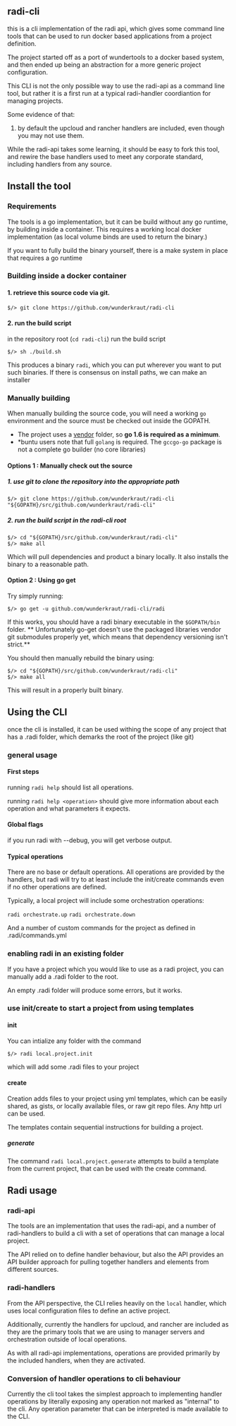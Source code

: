 radi-cli
--------------

this is a cli implementation of the radi api, which gives some command line
tools that can be used to run docker based applications from a project
definition.

The project started off as a port of wundertools to a docker based system, and
then ended up being an abstraction for a more generic project configuration.

This CLI is not the only possible way to use the radi-api as a command line
tool, but rather it is a first run at a typical radi-handler coordiantion for
managing projects.

Some evidence of that:
1. by default the upcloud and rancher handlers are included, even though you
may not use them.

While the radi-api takes some learning, it should be easy to fork this tool,
and rewire the base handlers used to meet any corporate standard, including
handlers from any source.

## Install the tool

### Requirements

The tools is a go implementation, but it can be build without any go runtime,
by building inside a container.
This requires a working local docker implementation (as local volume binds are
used to return the binary.)

If you want to fully build the binary yourself, there is a make system in place
that requires a go runtime

### Building inside a docker container

#### 1. retrieve this source code via git.

```
$/> git clone https://github.com/wunderkraut/radi-cli

```

#### 2. run the build script

in the repository root (`cd radi-cli`) run the build script

```
$/> sh ./build.sh
```

This produces a binary `radi`, which you can put wherever you want to put such
binaries.  If there is consensus on install paths, we can make an installer

### Manually building

When manually building the source code, you will need a working `go`
environment and the source must be checked out inside the GOPATH.

* The project uses a [vendor](https://golang.org/cmd/go/#hdr-Vendor_Directories) folder, so **go 1.6 is required as a minimum**.
* *buntu users note that full `golang` is required.  The `gccgo-go` package is not a complete go builder (no core libraries)

#### Options 1 : Manually check out the source

##### 1. use git to clone the repository into the appropriate path

```
$/> git clone https://github.com/wunderkraut/radi-cli "${GOPATH}/src/github.com/wunderkraut/radi-cli"
```

##### 2. run the build script in the radi-cli root

```
$/> cd "${GOPATH}/src/github.com/wunderkraut/radi-cli"
$/> make all
```

Which will pull dependencies and product a binary locally.  It also installs
the binary to a reasonable path.

#### Option 2 : Using go get

Try simply running:

```
$/> go get -u github.com/wunderkraut/radi-cli/radi
```

If this works, you should have a radi binary executable in the `$GOPATH/bin`
folder. ** Unfortunately go-get doesn't use the packaged libraries vendor git 
submodules properly yet, which means that dependency versioning isn't strict.**

You should then manually rebuild the binary using:

```
$/> cd "${GOPATH}/src/github.com/wunderkraut/radi-cli"
$/> make all

```

This will result in a properly built binary.

## Using the CLI

once the cli is installed, it can be used withing the scope of any project that
has a .radi folder, which demarks the root of the project (like git)

### general usage


#### First steps

running `radi help` should list all operations.

running `radi help <operation>` should give more information about each
operation and what parameters it expects.

#### Global flags

if you run radi with --debug, you will get verbose output.

#### Typical operations

There are no base or default operations. All operations are provided by the
handlers, but radi will try to at least include the init/create commands even
if no other operations are defined.

Typically, a local project will include some orchestration operations:

``` radi orchestrate.up ```
``` radi orchestrate.down ```

And a number of custom commands for the project as defined in
.radi/commands.yml

### enabling radi in an existing folder

If you have a project which you would like to use as a radi project, you can
manually add a .radi folder to the root.

An empty .radi folder will produce some errors, but it works.

### use init/create to start a project from using templates

#### init

You can intialize any folder with the command

```
$/> radi local.project.init
```

which will add some .radi files to your project

#### create

Creation adds files to your project using yml templates, which can be easily
shared, as gists, or locally available files, or raw git repo files.  Any http
url can be used.

The templates contain sequential instructions for building a project.

##### generate

The command `radi local.project.generate` attempts to build a template from the
current project, that can be used with the create command.

## Radi usage

### radi-api

The tools are an implementation that uses the radi-api, and a number of
radi-handlers to build a cli with a set of operations that can manage a local
project.

The API relied on to define handler behaviour, but also the API provides an API
builder approach for pulling together handlers and elements from different
sources.

### radi-handlers

From the API perspective, the CLI relies heavily on the `local` handler, which
uses local configuration files to define an active project.

Additionally, currently the handlers for upcloud, and rancher are included as
they are the primary tools that we are using to manager servers and
orchestration outside of local operations.

As with all radi-api implementations, operations are provided primarily by the
included handlers, when they are activated.

### Conversion of handler operations to cli behaviour

Currently the cli tool takes the simplest approach to implementing handler
operations by literally exposing any operation not marked as "internal" to the
cli.  Any operation parameter that can be interpreted is made available to the
CLI.
